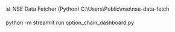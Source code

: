 📊 NSE Data Fetcher (Python)
C:\Users\Public\nse\nse-data-fetch

python -m streamlit run option_chain_dashboard.py
